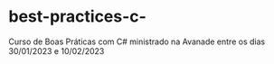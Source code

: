 # best-practices-c-
Curso de Boas Práticas com C# ministrado na Avanade entre os dias 30/01/2023 e 10/02/2023
